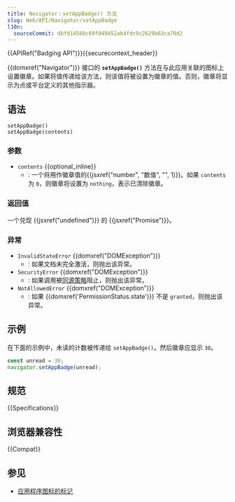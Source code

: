 ```yaml
---
title: Navigator：setAppBadge() 方法
slug: Web/API/Navigator/setAppBadge
l10n:
  sourceCommit: dbfd14568c69f049452ab4fdc9c2629b63ca78d2
---
```


{{APIRef("Badging API")}}{{securecontext_header}}

{{domxref("Navigator")}} 接口的 **`setAppBadge()`** 方法在与此应用关联的图标上设置徽章。如果将值传递给该方法，则该值将被设置为徽章的值。否则，徽章将显示为点或平台定义的其他指示器。

## 语法

```js-nolint
setAppBadge()
setAppBadge(contents)
```

### 参数

- `contents` {{optional_inline}}
  - : 一个将用作徽章值的{{jsxref("number", "数值", "", 1)}}。如果 `contents` 为 `0`，则徽章将设置为 `nothing`，表示已清除徽章。

### 返回值

一个兑现 {{jsxref("undefined")}} 的 {{jsxref("Promise")}}。

### 异常

- `InvalidStateError` {{domxref("DOMException")}}
  - : 如果文档未完全激活，则抛出该异常。
- `SecurityError` {{domxref("DOMException")}}
  - : 如果调用被[同源策略](/zh-CN/docs/Web/Security/Same-origin_policy)阻止，则抛出该异常。
- `NotAllowedError` {{domxref("DOMException")}}
  - : 如果 {{domxref('PermissionStatus.state')}} 不是 `granted`，则抛出该异常。

## 示例

在下面的示例中，未读的计数被传递给 `setAppBadge()`。然后徽章应显示 `30`。

```js
const unread = 30;
navigator.setAppBadge(unread);
```

## 规范

{{Specifications}}

## 浏览器兼容性

{{Compat}}

## 参见

- [应用程序图标的标记](https://developer.chrome.google.cn/docs/capabilities/web-apis/badging-api/)
